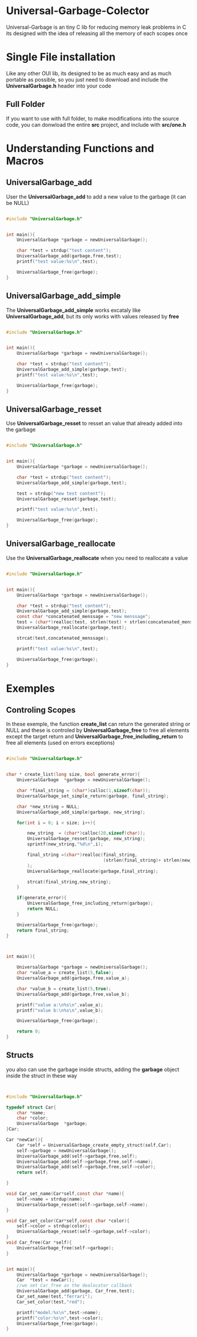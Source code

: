 # Universal-Garbage-Colector
Universal-Garbage is an tiny C lib for reducing memory leak problems in C
its designed with the idea of releasing all the memory of each scopes once 

# Single File installation
Like any other OUI lib, its designed to be as much easy and as much portable as possible,
so you just need to download and include the **UniversalGarbage.h** header into your code

## Full Folder
If you want to use with full folder, to make modifications into the source code, you can donwload
the entire **src** project, and include with **src/one.h**

# Understanding Functions and Macros


## UniversalGarbage_add
User the **UniversalGarbage_add** to add a new value to the garbage (it can be NULL)
<!--codeof:exemples/add_value.c-->
~~~c

#include "UniversalGarbage.h"


int main(){
    UniversalGarbage *garbage = newUniversalGarbage();

    char *test = strdup("test content");
    UniversalGarbage_add(garbage,free,test);
    printf("test value:%s\n",test);

    UniversalGarbage_free(garbage);
}


~~~


## UniversalGarbage_add_simple
The **UniversalGarbage_add_simple** works excataly like **UniversalGarbage_add**, but its only works
with values released by **free** 
<!--codeof:exemples/add_simple.c-->
~~~c

#include "UniversalGarbage.h"


int main(){
    UniversalGarbage *garbage = newUniversalGarbage();

    char *test = strdup("test content");
    UniversalGarbage_add_simple(garbage,test);
    printf("test value:%s\n",test);

    UniversalGarbage_free(garbage);
}


~~~

## UniversalGarbage_resset
Use **UniversalGarbage_resset** to resset an value that already added into the garbage
<!--codeof:exemples/resset.c-->
~~~c

#include "UniversalGarbage.h"


int main(){
    UniversalGarbage *garbage = newUniversalGarbage();

    char *test = strdup("test content");
    UniversalGarbage_add_simple(garbage,test);

    test = strdup("new test content");
    UniversalGarbage_resset(garbage,test);

    printf("test value:%s\n",test);

    UniversalGarbage_free(garbage);
}


~~~

## UniversalGarbage_reallocate
Use the **UniversalGarbage_reallocate** when you need to reallocate a value
<!--codeof:exemples/reallocate.c-->
~~~c

#include "UniversalGarbage.h"


int main(){
    UniversalGarbage *garbage = newUniversalGarbage();

    char *test = strdup("test content");
    UniversalGarbage_add_simple(garbage,test);
    const char *concatenated_menssage = "new menssage";
    test = (char*)realloc(test, strlen(test) + strlen(concatenated_menssage) + 2);
    UniversalGarbage_reallocate(garbage,test);

    strcat(test,concatenated_menssage);

    printf("test value:%s\n",test);

    UniversalGarbage_free(garbage);
}


~~~


# Exemples


## Controling Scopes
In these exemple, the function **create_list** can return the generated string or NULL
and these is controled by **UniversalGarbage_free** to free all elements except the target return 
and **UniversalGarbage_free_including_return** to free all elements (used on errors exceptions)


<!--codeof:exemples/basic_string_return.c-->
~~~c

#include "UniversalGarbage.h"


char * create_list(long size, bool generate_error){
    UniversalGarbage  *garbage = newUniversalGarbage();

    char *final_string = (char*)calloc(1,sizeof(char));
    UniversalGarbage_set_simple_return(garbage, final_string);

    char *new_string = NULL;
    UniversalGarbage_add_simple(garbage, new_string);

    for(int i = 0; i < size; i++){

        new_string  = (char*)calloc(20,sizeof(char));
        UniversalGarbage_resset(garbage, new_string);
        sprintf(new_string,"%d\n",i);

        final_string =(char*)realloc(final_string,
                                     (strlen(final_string)+ strlen(new_string) + 2) *sizeof(char)
        );
        UniversalGarbage_reallocate(garbage,final_string);

        strcat(final_string,new_string);
    }

    if(generate_error){
        UniversalGarbage_free_including_return(garbage);
        return NULL;
    }

    UniversalGarbage_free(garbage);
    return final_string;
}



int main(){

    UniversalGarbage *garbage = newUniversalGarbage();
    char *value_a = create_list(5,false);
    UniversalGarbage_add(garbage,free,value_a);

    char *value_b = create_list(5,true);
    UniversalGarbage_add(garbage,free,value_b);

    printf("value a:\n%s\n",value_a);
    printf("value b:\n%s\n",value_b);

    UniversalGarbage_free(garbage);

    return 0;
}


~~~


## Structs
you also can use the garbage inside structs, adding the **garbage** object inside the struct in these way 

<!--codeof:exemples/struct.c-->
~~~c


#include "UniversalGarbage.h"

typedef struct Car{
    char *name;
    char *color;
    UniversalGarbage  *garbage;
}Car;

Car *newCar(){
    Car *self = UniversalGarbage_create_empty_struct(self,Car);
    self->garbage = newUniversalGarbage();
    UniversalGarbage_add(self->garbage,free,self);
    UniversalGarbage_add(self->garbage,free,self->name);
    UniversalGarbage_add(self->garbage,free,self->color);
    return self;

}

void Car_set_name(Car*self,const char *name){
    self->name = strdup(name);
    UniversalGarbage_resset(self->garbage,self->name);
}

void Car_set_color(Car*self,const char *color){
    self->color = strdup(color);
    UniversalGarbage_resset(self->garbage,self->color);
}
void Car_free(Car *self){
    UniversalGarbage_free(self->garbage);
}


int main(){
    UniversalGarbage *garbage = newUniversalGarbage();
    Car  *test = newCar();
    //we set Car_free as the dealocator callback
    UniversalGarbage_add(garbage, Car_free,test);
    Car_set_name(test,"ferrari");
    Car_set_color(test,"red");

    printf("model:%s\n",test->name);
    printf("color:%s\n",test->color);
    UniversalGarbage_free(garbage);
}


~~~